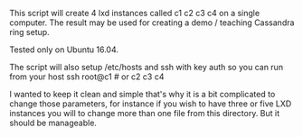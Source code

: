 
This script will create 4 lxd instances called c1 c2 c3 c4 on a single computer.
The result may be used for creating a demo / teaching Cassandra ring setup.

Tested only on Ubuntu 16.04.

The script will also setup /etc/hosts and ssh with key auth so you can run from your host
    ssh root@c1 # or c2 c3 c4


I wanted to keep it clean and simple that's why it is a bit complicated to change those parameters,
for instance if you wish to have three or five LXD instances you will to change more than one file
from this directory. But it should be manageable.


